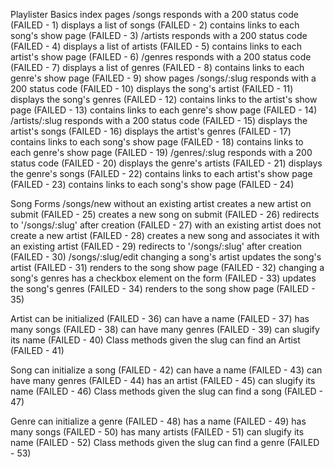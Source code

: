 Playlister Basics
index pages
/songs
responds with a 200 status code (FAILED - 1)
displays a list of songs (FAILED - 2)
contains links to each song's show page (FAILED - 3)
/artists
responds with a 200 status code (FAILED - 4)
displays a list of artists (FAILED - 5)
contains links to each artist's show page (FAILED - 6)
/genres
responds with a 200 status code (FAILED - 7)
displays a list of genres (FAILED - 8)
contains links to each genre's show page (FAILED - 9)
show pages
/songs/:slug
responds with a 200 status code (FAILED - 10)
displays the song's artist (FAILED - 11)
displays the song's genres (FAILED - 12)
contains links to the artist's show page (FAILED - 13)
contains links to each genre's show page (FAILED - 14)
/artists/:slug
responds with a 200 status code (FAILED - 15)
displays the artist's songs (FAILED - 16)
displays the artist's genres (FAILED - 17)
contains links to each song's show page (FAILED - 18)
contains links to each genre's show page (FAILED - 19)
/genres/:slug
responds with a 200 status code (FAILED - 20)
displays the genre's artists (FAILED - 21)
displays the genre's songs (FAILED - 22)
contains links to each artist's show page (FAILED - 23)
contains links to each song's show page (FAILED - 24)

Song Forms
/songs/new
without an existing artist
creates a new artist on submit (FAILED - 25)
creates a new song on submit (FAILED - 26)
redirects to '/songs/:slug' after creation (FAILED - 27)
with an existing artist
does not create a new artist (FAILED - 28)
creates a new song and associates it with an existing artist (FAILED - 29)
redirects to '/songs/:slug' after creation (FAILED - 30)
/songs/:slug/edit
changing a song's artist
updates the song's artist (FAILED - 31)
renders to the song show page (FAILED - 32)
changing a song's genres
has a checkbox element on the form (FAILED - 33)
updates the song's genres (FAILED - 34)
renders to the song show page (FAILED - 35)

Artist
can be initialized (FAILED - 36)
can have a name (FAILED - 37)
has many songs (FAILED - 38)
can have many genres (FAILED - 39)
can slugify its name (FAILED - 40)
Class methods
given the slug can find an Artist (FAILED - 41)

Song
can initialize a song (FAILED - 42)
can have a name (FAILED - 43)
can have many genres (FAILED - 44)
has an artist (FAILED - 45)
can slugify its name (FAILED - 46)
Class methods
given the slug can find a song (FAILED - 47)

Genre
can initialize a genre (FAILED - 48)
has a name (FAILED - 49)
has many songs (FAILED - 50)
has many artists (FAILED - 51)
can slugify its name (FAILED - 52)
Class methods
given the slug can find a genre (FAILED - 53)
